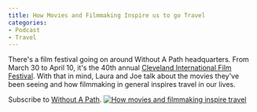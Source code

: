 ```yaml
---
title: How Movies and Filmmaking Inspire us to go Travel
categories:
- Podcast
- Travel
---
```


There's a film festival going on around Without A Path headquarters. From March 30 to April 10, it's the 40th annual [Cleveland International Film Festival](http://www.clevelandfilm.org/). With that in mind, Laura and Joe talk about the movies they've been seeing and how filmmaking in general inspires travel in our lives.

Subscribe to [Without A Path](https://itunes.apple.com/us/podcast/without-a-path/id1037475413?l=es&mt=2).<!-- more --> [![How movies and filmmaking inspire travel](https://withoutapath.com/wp-content/uploads/2016/04/How-movies-and-filmmaking-inspire-travel-200x300.png)](https://withoutapath.com/wp-content/uploads/2016/04/How-movies-and-filmmaking-inspire-travel.png)
